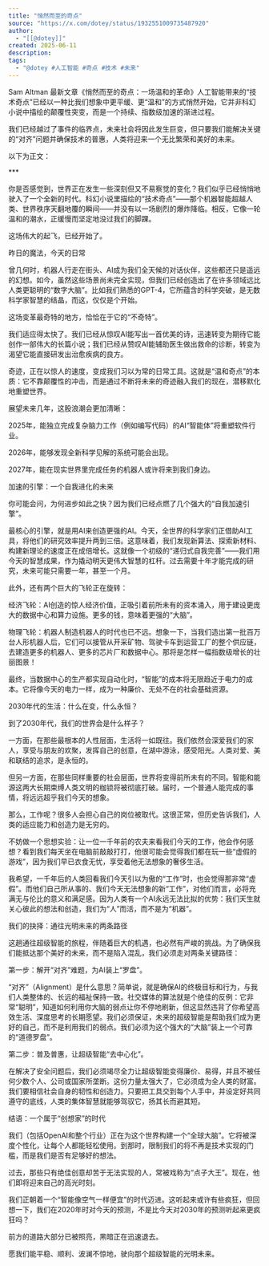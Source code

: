 ```yaml
---
title: "悄然而至的奇点"
source: "https://x.com/dotey/status/1932551009735487920"
author:
  - "[[@dotey]]"
created: 2025-06-11
description:
tags:
  - "@dotey #人工智能 #奇点 #技术 #未来"
---
```


Sam Altman 最新文章《悄然而至的奇点：一场温和的革命》人工智能带来的“技术奇点”已经以一种比我们想象中更平缓、更“温和”的方式悄然开始，它并非科幻小说中描绘的颠覆性突变，而是一个持续、指数级加速的渐进过程。  
  
我们已经越过了事件的临界点，未来社会将因此发生巨变，但只要我们能解决关键的“对齐”问题并确保技术的普惠，人类将迎来一个无比繁荣和美好的未来。  
  
以下为正文：  
  
\*\*\*  
  
你是否感觉到，世界正在发生一些深刻但又不易察觉的变化？我们似乎已经悄悄地驶入了一个全新的时代。科幻小说里描绘的“技术奇点”——那个机器智能超越人类、世界秩序天翻地覆的瞬间——并没有以一场剧烈的爆炸降临。相反，它像一轮温和的潮水，正缓慢而坚定地没过我们的脚踝。  
  
这场伟大的起飞，已经开始了。  
  
昨日的魔法，今天的日常  
  
曾几何时，机器人行走在街头、AI成为我们全天候的对话伙伴，这些都还只是遥远的幻想。如今，虽然这些场景尚未完全实现，但我们已经创造出了在许多领域远比人类更聪明的“数字大脑”。比如我们熟悉的GPT-4，它所蕴含的科学突破，是无数科学家智慧的结晶，而这，仅仅是个开始。  
  
这场变革最奇特的地方，恰恰在于它的“不奇特”。  
  
我们适应得太快了。我们已经从惊叹AI能写出一首优美的诗，迅速转变为期待它能创作一部伟大的长篇小说；我们已经从赞叹AI能辅助医生做出救命的诊断，转变为渴望它能直接研发出治愈疾病的良方。  
  
奇迹，正在以惊人的速度，变成我们习以为常的日常工具。这就是“温和奇点”的本质：它不靠颠覆性的冲击，而是通过不断将未来的奇迹融入我们的现在，潜移默化地重塑世界。  
  
展望未来几年，这股浪潮会更加清晰：  
  
2025年，能独立完成复杂脑力工作（例如编写代码）的AI“智能体”将重塑软件行业。

2026年，能够发现全新科学见解的系统可能会出现。

2027年，能在现实世界里完成任务的机器人或许将来到我们身边。

加速的引擎：一个自我进化的未来  
  
你可能会问，为何进步如此之快？因为我们已经点燃了几个强大的“自我加速引擎”。  
  
最核心的引擎，就是用AI来创造更强的AI。今天，全世界的科学家们正借助AI工具，将他们的研究效率提升两到三倍。这意味着，我们发现新算法、探索新材料、构建新理论的速度正在成倍增长。这就像一个初级的“递归式自我完善”——我们用今天的智慧成果，作为撬动明天更伟大智慧的杠杆。过去需要十年才能完成的研究，未来可能只需要一年，甚至一个月。  
  
此外，还有两个巨大的飞轮正在旋转：  
  
经济飞轮：AI创造的惊人经济价值，正吸引着前所未有的资本涌入，用于建设更庞大的数据中心和算力设施。更多的钱，意味着更强的“大脑”。

物理飞轮：机器人制造机器人的时代也已不远。想象一下，当我们造出第一批百万台人形机器人后，它们可以接管从开采矿物、驾驶卡车到运营工厂的整个供应链，去建造更多的机器人、更多的芯片厂和数据中心。那将是怎样一幅指数级增长的壮丽图景！

最终，当数据中心的生产都实现自动化时，“智能”的成本将无限趋近于电力的成本。它将像今天的电力一样，成为一种廉价、无处不在的社会基础资源。  
  
2030年代的生活：什么在变，什么永恒？  
  
到了2030年代，我们的世界会是什么样子？  
  
一方面，在那些最根本的人性层面，生活将一如既往。我们依然会深爱我们的家人，享受与朋友的欢聚，发挥自己的创意，在湖中游泳，感受阳光。人类对爱、美和联结的追求，是永恒的。  
  
但另一方面，在那些同样重要的社会层面，世界将变得前所未有的不同。智能和能源这两大长期束缚人类文明的枷锁将被彻底打破。届时，一个普通人能完成的事情，将远远超乎我们今天的想象。  
  
那么，工作呢？很多人会担心自己的岗位被取代。这很正常，但历史告诉我们，人类的适应能力和创造力是无穷的。  
  
不妨做一个思想实验：让一位一千年前的农夫来看我们今天的工作，他会作何感想？看到我们每天坐在电脑前敲敲打打，他很可能会觉得我们都在玩一些“虚假的游戏”，因为我们早已衣食无忧，享受着他无法想象的奢侈生活。  
  
我希望，一千年后的人类回看我们今天引以为傲的“工作”时，也会觉得那非常“虚假”。而他们自己所从事的、我们今天无法想象的新“工作”，对他们而言，必将充满无与伦比的意义和满足感。因为人类有一个AI永远无法比拟的优势：我们天生就关心彼此的想法和创造，我们为“人”而活，而不是为“机器”。  
  
我们的抉择：通往光明未来的两条路径  
  
这趟通往超级智能的旅程，伴随着巨大的机遇，也必然有严峻的挑战。为了确保我们能抵达那个美好的未来，而不是陷入混乱，我们必须走对两条关键路径：  
  
第一步：解开“对齐”难题，为AI装上“罗盘”。  
  
“对齐”（Alignment）是什么意思？简单说，就是确保AI的终极目标和行为，与我们人类整体的、长远的福祉保持一致。社交媒体的算法就是个绝佳的反例：它非常“聪明”，知道如何利用你大脑的弱点让你不停地刷新，但这显然违背了你希望高效生活、深度思考的长期愿望。我们必须保证，未来的超级智能是帮助我们成为更好的自己，而不是利用我们的弱点。我们必须为这个强大的“大脑”装上一个可靠的“道德罗盘”。  
  
第二步：普及普惠，让超级智能“去中心化”。  
  
在解决了安全问题后，我们必须竭尽全力让超级智能变得廉价、易得，并且不被任何少数个人、公司或国家所垄断。这份力量太强大了，它必须成为全人类的财富。我们要相信社会自身的韧性和创造力。只要把工具交到每个人手中，并设定好共同遵守的底线，人类的集体智慧就能够驾驭它，扬其长而避其短。

结语：一个属于“创想家”的时代  
  
我们（包括OpenAI和整个行业）正在为这个世界构建一个“全球大脑”。它将被深度个性化，让每个人都能轻松使用。到那时，限制我们的将不再是技术实现的门槛，而是我们是否有足够好的想法。  
  
过去，那些只有绝佳创意却苦于无法实现的人，常被戏称为“点子大王”。现在，他们即将迎来自己的高光时刻。  
  
我们正朝着一个“智能像空气一样便宜”的时代迈进。这听起来或许有些疯狂，但回想一下，我们在2020年时对今天的预测，不是比今天对2030年的预测听起来更疯狂吗？  
  
前方的道路大部分已被照亮，黑暗正在迅速退去。  
  
愿我们能平稳、顺利、波澜不惊地，驶向那个超级智能的光明未来。